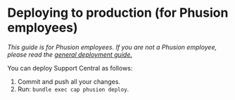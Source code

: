 # Deploying to production (for Phusion employees)

_This guide is for Phusion employees. If you are not a Phusion employee, please read the [general deployment guide.](GENERAL_DEPLOYMENT.md)_

You can deploy Support Central as follows:

 1. Commit and push all your changes.
 2. Run: `bundle exec cap phusion deploy`.
